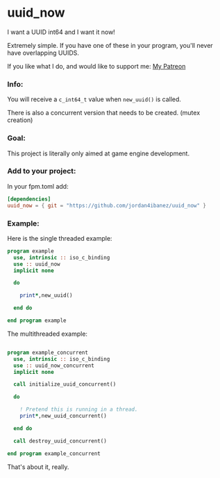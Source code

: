 # uuid_now
I want a UUID int64 and I want it now!

Extremely simple. If you have one of these in your program, you'll never have overlapping UUIDS.

If you like what I do, and would like to support me: [My Patreon](https://www.patreon.com/jordan4ibanez)

### Info:

You will receive a ``c_int64_t`` value when ``new_uuid()`` is called.

There is also a concurrent version that needs to be created. (mutex creation)

### Goal:

This project is literally only aimed at game engine development.

### Add to your project:

In your fpm.toml add:

```toml
[dependencies]
uuid_now = { git = "https://github.com/jordan4ibanez/uuid_now" }
```

### Example:

Here is the single threaded example:

```fortran
program example
  use, intrinsic :: iso_c_binding
  use :: uuid_now
  implicit none

  do

    print*,new_uuid()

  end do

end program example
```

The multithreaded example:
```fortran

program example_concurrent
  use, intrinsic :: iso_c_binding
  use :: uuid_now_concurrent
  implicit none

  call initialize_uuid_concurrent()

  do

    ! Pretend this is running in a thread.
    print*,new_uuid_concurrent()

  end do

  call destroy_uuid_concurrent()

end program example_concurrent
```

That's about it, really.

